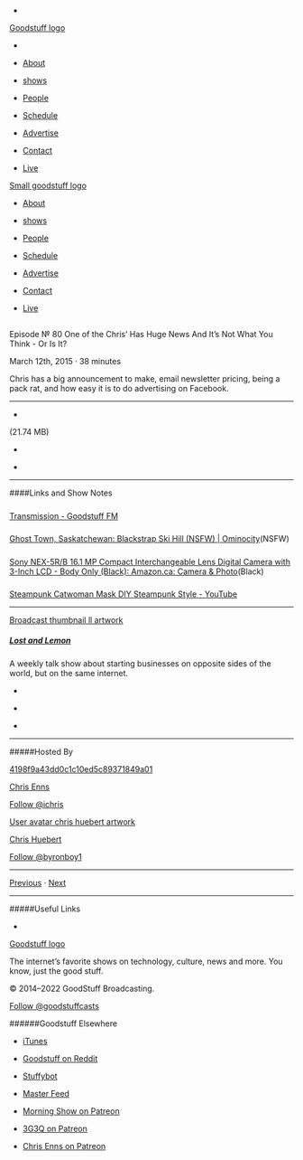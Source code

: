 

-
[Goodstuff logo](http://www.goodstuff.network/)[](/assets/goodstuff_logo-17c1fe6f378352de5d7345f76152130b.svg)

-


-  [About](/about)

-  [shows](/shows)

-  [People](/people)

-  [Schedule](/schedule)

-  [Advertise](/advertise)

-  [Contact](/contact)

-  [Live](/live)


[Small goodstuff logo](http://www.goodstuff.network/)[](/assets/small_goodstuff_logo-bf032e72b9ec41494f4d90905f1ad619.svg)


-  [About](/about)

-  [shows](/shows)

-  [People](/people)

-  [Schedule](/schedule)

-  [Advertise](/advertise)

-  [Contact](/contact)

-  [Live](/live)


##
Episode № 80
One of the Chris’ Has Huge News And It’s Not What You Think - Or Is It?


March 12th, 2015
·
38
minutes


Chris has a big announcement to make, email newsletter pricing, being a pack rat, and how easy it is to do advertising on Facebook.


------------------------------


-
[](https://podcasts-1.feedpress.co/10591/ll-80.mp3)(21.74 MB)

-
[](http://twitter.com/intent/tweet?text=Lost%20and%20Lemon%20%E2%84%96%2080%20on%20@goodstuff_fm%20-%20http://goodstuff.network/ll/80)

-
[](http://www.facebook.com/sharer/sharer.php?u=http://goodstuff.network/ll/80)


------------------------------


####Links and Show Notes

#####
[Transmission - Goodstuff FM](http://goodstuff.network/transmission)


#####
[Ghost Town, Saskatchewan: Blackstrap Ski Hill (NSFW) | Ominocity](http://www.ominocity.com/2015/03/11/ghost-town-saskatchewan-blackstrap-ski-hill-nsfw/)(NSFW)


#####
[Sony NEX-5R/B 16.1 MP Compact Interchangeable Lens Digital Camera with 3-Inch LCD - Body Only (Black): Amazon.ca: Camera & Photo](http://www.amazon.ca/Sony-NEX-5R-Compact-Interchangeable-Digital/dp/B0090QXG0G)(Black)


#####
[Steampunk Catwoman Mask DIY Steampunk Style - YouTube](https://www.youtube.com/watch?v=Bllcta9vNNM)


------------------------------


[Broadcast thumbnail ll artwork](/ll)[](https://goodstuffs3.s3.amazonaws.com/uploads/broadcast/image/26/broadcast_thumbnail_ll_artwork.png)

##### [Lost and Lemon](/ll)


A weekly talk show about starting businesses on opposite sides of the world, but on the same internet.

-
[](https://itunes.apple.com/ca/podcast/lost-lemon-brothers-in-business/id467564174?mt=2)

-
[](http://feeds.goodstuff.network/ll)

-
[](mailto:chris@goodstuff.network?cc=sponsorship%40goodstuff.network&subject=%5BGoodStuff%20FM%5D%20Sponsorship%20Inquiry%20for%20Lost%20and%20Lemon)


------------------------------


#####Hosted By


[4198f9a43dd0c1c10ed5c89371849a01](/people/chris-enns)[](http://gravatar.com/avatar/4198f9a43dd0c1c10ed5c89371849a01.png?s=300&r=pg)

[Chris Enns](/people/chris-enns)


[Follow @ichris](https://twitter.com/ichris)


[User avatar chris huebert artwork](/people/chris-huebert)[](https://goodstuffs3.s3.amazonaws.com/uploads/user/avatar/41/user_avatar_chris-huebert_artwork.png)

[Chris Huebert](/people/chris-huebert)


[Follow @byronboy1](https://twitter.com/byronboy1)


------------------------------


[Previous](/ll/79)
·
[Next](/ll/81)


------------------------------


#####Useful Links

-
[](mailto:chris@goodstuff.network?subject=%5BGoodstuff%20FM%5D%20Feedback%20for%20Lost%20and%20Lemon)


[Goodstuff logo](http://www.goodstuff.network/)[](/assets/goodstuff_logo-17c1fe6f378352de5d7345f76152130b.svg)


The internet’s favorite shows on technology, culture, news and more. You know, just the good stuff.


© 2014–2022 GoodStuff Broadcasting.

[Follow @goodstuffcasts](https://twitter.com/goodstuffcasts)


######Goodstuff Elsewhere

-  [iTunes](https://itunes.apple.com/us/artist/goodstuff-fm/id843385597?mt=2)

-  [Goodstuff on Reddit](https://www.reddit.com/r/Goodstuff_fm/)

-  [Stuffybot](http://stuffybot.goodstuff.network)

-  [Master Feed](/master/feed)

-  [Morning Show on Patreon](https://www.patreon.com/morningshow)

-  [3G3Q on Patreon](https://www.patreon.com/3g3q)

-  [Chris Enns on Patreon](https://www.patreon.com/ichris)
